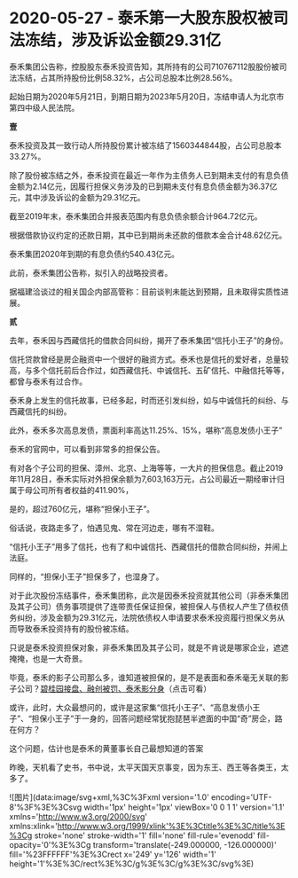 # 2020-05-27 - 泰禾第一大股东股权被司法冻结，涉及诉讼金额29.31亿

泰禾集团公告称，控股股东泰禾投资告知，其所持有的公司710767112股股份被司法冻结，占其所持股份比例58.32%，占公司总股本比例28.56%。

起始日期为2020年5月21日，到期日期为2023年5月20日，冻结申请人为北京市第四中级人民法院。

**壹**

泰禾投资及其一致行动人所持股份累计被冻结了1560344844股，占公司总股本33.27%。

除了股份被冻结之外，泰禾投资在最近一年作为主债务人已到期未支付的有息负债金额为2.14亿元，因履行担保义务涉及的已到期未支付有息负债金额为36.37亿元，其中涉及诉讼的金额为29.31亿元。

截至2019年末，泰禾集团合并报表范围内有息负债余额合计964.72亿元。

根据借款协议约定的还款日期，其中已到期尚未还款的借款本金合计48.62亿元。

泰禾集团2020年到期的有息负债约540.43亿元。

此前，泰禾集团公告称，拟引入的战略投资者。

据福建洽谈过的相关国企内部高管称：目前谈判未能达到预期，且未取得实质性进展。

**贰**

去年，泰禾因与西藏信托的借款合同纠纷，揭开了泰禾集团“信托小王子”的身份。

信托贷款曾经是房企融资中一个很好的融资方式。泰禾也是信托的爱好者，总量较高，与多个信托前后合作过，如西藏信托、中诚信托、五矿信托、中融信托等等，都曾与泰禾有过合作。

泰禾身上发生的信托故事，已经多起，时而还引发纠纷，如与中诚信托的纠纷、与西藏信托的纠纷。

此外，泰禾多次高息发债，票面利率高达11.25%、15%，堪称“高息发债小王子”

泰禾的官网中，可以看到非常多的担保公告。

有对各个子公司的担保、漳州、北京、上海等等，一大片的担保信息。截止2019年11月28日，泰禾实际对外担保余额为7,603,163万元，占公司最近一期经审计归属于母公司所有者权益的411.90%，

是的，超过760亿元，堪称“担保小王子”。

俗话说，夜路走多了，怕遇见鬼、常在河边走，哪有不湿鞋。

“信托小王子”用多了信托，也有了和中诚信托、西藏信托的借款合同纠纷，并闹上法庭。

同样的，“担保小王子”担保多了，也湿身了。

对于此次股份冻结事件，泰禾集团称，此次是因泰禾投资就其他公司（非泰禾集团及其子公司）债务事项提供了连带责任保证担保，被担保人与债权人产生了债权债务纠纷，涉及金额为29.31亿元，法院依债权人申请要求泰禾投资履行担保义务从而导致泰禾投资持有的股份被冻结。

只说是泰禾投资担保对象，非泰禾集团及其子公司，就是不肯说是哪家企业，遮遮掩掩，也是一大奇景。

毕竟，泰禾的影子公司那么多，谁知道被担保的，是不是表面和泰禾毫无关联的影子公司？[碧桂园接盘、融创被罚、泰禾影分身](http://mp.weixin.qq.com/s?__biz=MzIwMjk2NDc4Mw==&mid=2247484766&idx=1&sn=5d2eb3e3dd8427332978b20f42cb5eb6&chksm=96d7ef1ea1a06608f6a7adc3d6ab18de7702b471b2dc4ab1ff0fe1826bf323633482a858e77b&scene=21#wechat_redirect)（点击可看）

或许，此时，大众最想问的，或许是这家集“信托小王子”、“高息发债小王子”、“担保小王子”于一身的，回答问题经常犹抱琵琶半遮面的中国“奇”房企，路在何方？

这个问题，估计也是泰禾的黄董事长自己最想知道的答案

昨晚，天机看了史书，书中说，太平天国天京事变，因为东王、西王等各类王，太多了。

![图片](data:image/svg+xml,%3C%3Fxml version='1.0' encoding='UTF-8'%3F%3E%3Csvg width='1px' height='1px' viewBox='0 0 1 1' version='1.1' xmlns='http://www.w3.org/2000/svg' xmlns:xlink='http://www.w3.org/1999/xlink'%3E%3Ctitle%3E%3C/title%3E%3Cg stroke='none' stroke-width='1' fill='none' fill-rule='evenodd' fill-opacity='0'%3E%3Cg transform='translate(-249.000000, -126.000000)' fill='%23FFFFFF'%3E%3Crect x='249' y='126' width='1' height='1'%3E%3C/rect%3E%3C/g%3E%3C/g%3E%3C/svg%3E)
